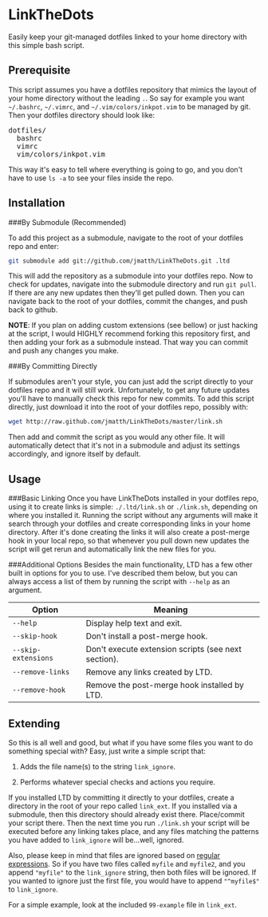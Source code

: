 LinkTheDots
===========

Easily keep your git-managed dotfiles linked to your home directory with this
simple bash script.

Prerequisite
------------
This script assumes you have a dotfiles repository that mimics the layout of
your home directory without the leading `.`.  So say for example you want
`~/.bashrc`, `~/.vimrc`, and `~/.vim/colors/inkpot.vim` to be managed by git.
Then your dotfiles directory should look like:
<pre>
dotfiles/
  bashrc
  vimrc
  vim/colors/inkpot.vim
</pre>

This way it's easy to tell where everything is going to go, and you don't have
to use `ls -a` to see your files inside the repo.

Installation
------------

###By Submodule (Recommended)

To add this project as a submodule, navigate to the root of your dotfiles repo
and enter:
```bash
git submodule add git://github.com/jmatth/LinkTheDots.git .ltd
```
This will add the repository as a submodule into your dotfiles repo. Now to
check for updates, navigate into the submodule directory and run `git pull`. If
there are any new updates then they'll get pulled down. Then you can navigate
back to the root of your dotfiles, commit the changes, and push back to github.

**NOTE**: If you plan on adding custom extensions (see bellow) or just hacking
at the script, I would HIGHLY recommend forking this repository first, and then
adding your fork as a submodule instead. That way you can commit and push any
changes you make.

###By Committing Directly

If submodules aren't your style, you can just add the script directly to your
dotfiles repo and it will still work. Unfortunately, to get any future updates
you'll have to manually check this repo for new commits. To add this script
directly, just download it into the root of your dotfiles repo, possibly with:
```bash
wget http://raw.github.com/jmatth/LinkTheDots/master/link.sh
```
Then add and commit the script as you would any other file. It will
automatically detect that it's not in a submodule and adjust its settings
accordingly, and ignore itself by default.

Usage
-----

###Basic Linking
Once you have LinkTheDots installed in your dotfiles repo, using it to create
links is simple: `./.ltd/link.sh` or `./link.sh`, depending on where you
installed it. Running the script without any arguments will make it search
through your dotfiles and create corresponding links in your home directory.
After it's done creating the links it will also create a post-merge hook in your
local repo, so that whenever you pull down new updates the script will get rerun
and automatically link the new files for you.

###Additional Options
Besides the main functionality, LTD has a few other built in options for you to
use. I've described them below, but you can always access a list of them by
running the script with `--help` as an argument.

| Option              | Meaning                                             |
| ------------------- | --------------------------------------------------- |
| `--help`            | Display help text and exit.                         |
| `--skip-hook`       | Don't install a post-merge hook.                    |
| `--skip-extensions` | Don't execute extension scripts (see next section). |
| `--remove-links`    | Remove any links created by LTD.                    |
| `--remove-hook`     | Remove the post-merge hook installed by LTD.        |


Extending
---------

So this is all well and good, but what if you have some files you want to do
something special with? Easy, just write a simple script that:

1. Adds the file name(s) to the string `link_ignore`.

2. Performs whatever special checks and actions you require.

If you installed LTD by committing it directly to your dotfiles, create a
directory in the root of your repo called `link_ext`. If you installed via a
submodule, then this directory should already exist there. Place/commit your
script there. Then the next time you run `./link.sh` your script will be
executed before any linking takes place, and any files matching the patterns you
have added to `link_ignore` will be...well, ignored. 

Also, please keep in mind that files are ignored based on
[regular expressions](http://en.wikipedia.org/wiki/Regular_expression). So if
you have two files called `myfile` and `myfile2`, and you append `"myfile"` to the
`link_ignore` string, then both files will be ignored. If you wanted to ignore
just the first file, you would have to append `"^myfile$"` to `link_ignore`.

For a simple example, look at the included `99-example` file in `link_ext`.
